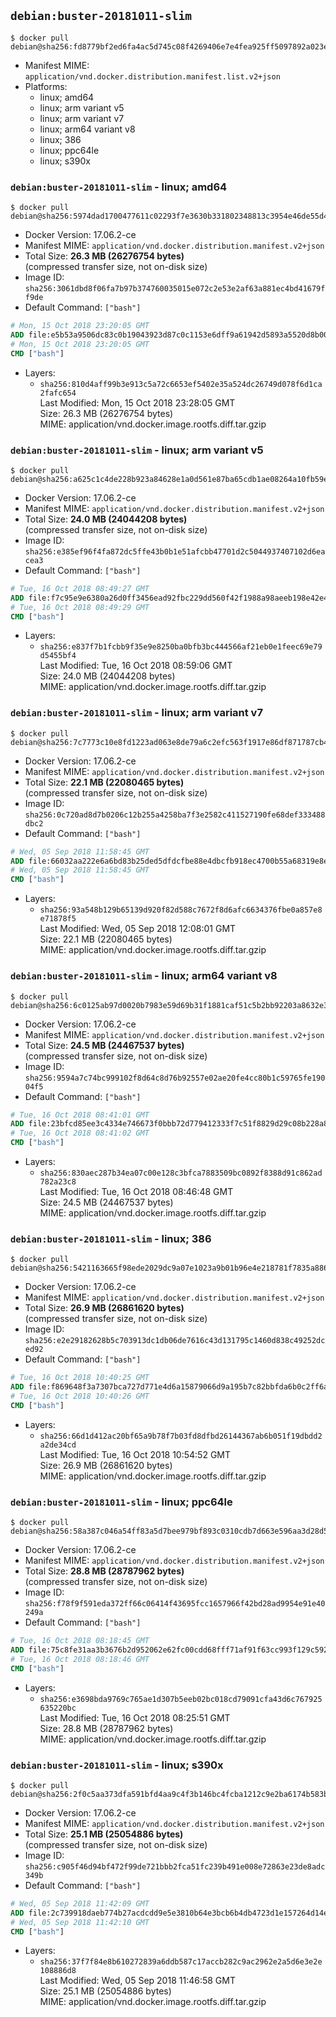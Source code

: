 ## `debian:buster-20181011-slim`

```console
$ docker pull debian@sha256:fd8779bf2ed6fa4ac5d745c08f4269406e7e4fea925ff5097892a023eab4eb54
```

-	Manifest MIME: `application/vnd.docker.distribution.manifest.list.v2+json`
-	Platforms:
	-	linux; amd64
	-	linux; arm variant v5
	-	linux; arm variant v7
	-	linux; arm64 variant v8
	-	linux; 386
	-	linux; ppc64le
	-	linux; s390x

### `debian:buster-20181011-slim` - linux; amd64

```console
$ docker pull debian@sha256:5974dad1700477611c02293f7e3630b331802348813c3954e46de55d40034f69
```

-	Docker Version: 17.06.2-ce
-	Manifest MIME: `application/vnd.docker.distribution.manifest.v2+json`
-	Total Size: **26.3 MB (26276754 bytes)**  
	(compressed transfer size, not on-disk size)
-	Image ID: `sha256:3061dbd8f06fa7b97b374760035015e072c2e53e2af63a881ec4bd41679ff9de`
-	Default Command: `["bash"]`

```dockerfile
# Mon, 15 Oct 2018 23:20:05 GMT
ADD file:e5b53a9506dc83c0b19043923d87c0c1153e6dff9a61942d5893a5520d8b008c in / 
# Mon, 15 Oct 2018 23:20:05 GMT
CMD ["bash"]
```

-	Layers:
	-	`sha256:810d4aff99b3e913c5a72c6653ef5402e35a524dc26749d078f6d1ca2fafc654`  
		Last Modified: Mon, 15 Oct 2018 23:28:05 GMT  
		Size: 26.3 MB (26276754 bytes)  
		MIME: application/vnd.docker.image.rootfs.diff.tar.gzip

### `debian:buster-20181011-slim` - linux; arm variant v5

```console
$ docker pull debian@sha256:a625c1c4de228b923a84628e1a0d561e87ba65cdb1ae08264a10fb59e7fced28
```

-	Docker Version: 17.06.2-ce
-	Manifest MIME: `application/vnd.docker.distribution.manifest.v2+json`
-	Total Size: **24.0 MB (24044208 bytes)**  
	(compressed transfer size, not on-disk size)
-	Image ID: `sha256:e385ef96f4fa872dc5ffe43b0b1e51afcbb47701d2c5044937407102d6eacea3`
-	Default Command: `["bash"]`

```dockerfile
# Tue, 16 Oct 2018 08:49:27 GMT
ADD file:f7c95e9e6380a26d0ff3456ead92fbc229dd560f42f1988a98aeeb198e42e4a0 in / 
# Tue, 16 Oct 2018 08:49:29 GMT
CMD ["bash"]
```

-	Layers:
	-	`sha256:e837f7b1fcbb9f35e9e8250ba0bfb3bc444566af21eb0e1feec69e79d5455bf4`  
		Last Modified: Tue, 16 Oct 2018 08:59:06 GMT  
		Size: 24.0 MB (24044208 bytes)  
		MIME: application/vnd.docker.image.rootfs.diff.tar.gzip

### `debian:buster-20181011-slim` - linux; arm variant v7

```console
$ docker pull debian@sha256:7c7773c10e8fd1223ad063e8de79a6c2efc563f1917e86df871787cb4c20bfb2
```

-	Docker Version: 17.06.2-ce
-	Manifest MIME: `application/vnd.docker.distribution.manifest.v2+json`
-	Total Size: **22.1 MB (22080465 bytes)**  
	(compressed transfer size, not on-disk size)
-	Image ID: `sha256:0c720ad8d7b0206c12b255a4258ba7f3e2582c411527190fe68def333488dbc2`
-	Default Command: `["bash"]`

```dockerfile
# Wed, 05 Sep 2018 11:58:45 GMT
ADD file:66032aa222e6a6bd83b25ded5dfdcfbe88e4dbcfb918ec4700b55a68319e8e4c in / 
# Wed, 05 Sep 2018 11:58:45 GMT
CMD ["bash"]
```

-	Layers:
	-	`sha256:93a548b129b65139d920f82d588c7672f8d6afc6634376fbe0a857e8e71878f5`  
		Last Modified: Wed, 05 Sep 2018 12:08:01 GMT  
		Size: 22.1 MB (22080465 bytes)  
		MIME: application/vnd.docker.image.rootfs.diff.tar.gzip

### `debian:buster-20181011-slim` - linux; arm64 variant v8

```console
$ docker pull debian@sha256:6c0125ab97d0020b7983e59d69b31f1881caf51c5b2bb92203a8632e3ba404ef
```

-	Docker Version: 17.06.2-ce
-	Manifest MIME: `application/vnd.docker.distribution.manifest.v2+json`
-	Total Size: **24.5 MB (24467537 bytes)**  
	(compressed transfer size, not on-disk size)
-	Image ID: `sha256:9594a7c74bc999102f8d64c8d76b92557e02ae20fe4cc80b1c59765fe19004f5`
-	Default Command: `["bash"]`

```dockerfile
# Tue, 16 Oct 2018 08:41:01 GMT
ADD file:23bfcd85ee3c4334e746673f0bbb72d779412333f7c51f8829d29c08b228a804 in / 
# Tue, 16 Oct 2018 08:41:02 GMT
CMD ["bash"]
```

-	Layers:
	-	`sha256:830aec287b34ea07c00e128c3bfca7883509bc0892f8388d91c862ad782a23c8`  
		Last Modified: Tue, 16 Oct 2018 08:46:48 GMT  
		Size: 24.5 MB (24467537 bytes)  
		MIME: application/vnd.docker.image.rootfs.diff.tar.gzip

### `debian:buster-20181011-slim` - linux; 386

```console
$ docker pull debian@sha256:5421163665f98ede2029dc9a07e1023a9b01b96e4e218781f7835a8869bee37c
```

-	Docker Version: 17.06.2-ce
-	Manifest MIME: `application/vnd.docker.distribution.manifest.v2+json`
-	Total Size: **26.9 MB (26861620 bytes)**  
	(compressed transfer size, not on-disk size)
-	Image ID: `sha256:e2e29182628b5c703913dc1db06de7616c43d131795c1460d838c49252dced92`
-	Default Command: `["bash"]`

```dockerfile
# Tue, 16 Oct 2018 10:40:25 GMT
ADD file:f869648f3a7307bca727d771e4d6a15879066d9a195b7c82bbfda6b0c2ff6a08 in / 
# Tue, 16 Oct 2018 10:40:26 GMT
CMD ["bash"]
```

-	Layers:
	-	`sha256:66d1d412ac20bf65a9b78f7b03fd8dfbd26144367ab6b051f19dbdd2a2de34cd`  
		Last Modified: Tue, 16 Oct 2018 10:54:52 GMT  
		Size: 26.9 MB (26861620 bytes)  
		MIME: application/vnd.docker.image.rootfs.diff.tar.gzip

### `debian:buster-20181011-slim` - linux; ppc64le

```console
$ docker pull debian@sha256:58a387c046a54ff83a5d7bee979bf893c0310cdb7d663e596aa3d28d56e7b9b9
```

-	Docker Version: 17.06.2-ce
-	Manifest MIME: `application/vnd.docker.distribution.manifest.v2+json`
-	Total Size: **28.8 MB (28787962 bytes)**  
	(compressed transfer size, not on-disk size)
-	Image ID: `sha256:f78f9f591eda372ff66c06414f43695fcc1657966f42bd28ad9954e91e40249a`
-	Default Command: `["bash"]`

```dockerfile
# Tue, 16 Oct 2018 08:18:45 GMT
ADD file:75c8fe31aa3b3676b2d952062e62fc00cdd68fff71af91f63cc993f129c59220 in / 
# Tue, 16 Oct 2018 08:18:46 GMT
CMD ["bash"]
```

-	Layers:
	-	`sha256:e3698bda9769c765ae1d307b5eeb02bc018cd79091cfa43d6c767925635220bc`  
		Last Modified: Tue, 16 Oct 2018 08:25:51 GMT  
		Size: 28.8 MB (28787962 bytes)  
		MIME: application/vnd.docker.image.rootfs.diff.tar.gzip

### `debian:buster-20181011-slim` - linux; s390x

```console
$ docker pull debian@sha256:2f0c5aa373dfa591bfd4aa9c4f3b146bc4fcba1212c9e2ba6174b583bae3c3dd
```

-	Docker Version: 17.06.2-ce
-	Manifest MIME: `application/vnd.docker.distribution.manifest.v2+json`
-	Total Size: **25.1 MB (25054886 bytes)**  
	(compressed transfer size, not on-disk size)
-	Image ID: `sha256:c905f46d94bf472f99de721bbb2fca51fc239b491e008e72863e23de8adc349b`
-	Default Command: `["bash"]`

```dockerfile
# Wed, 05 Sep 2018 11:42:09 GMT
ADD file:2c739918daeb774b27acdcdd9e5e3810b64e3bcb6b4db4723d1e157264d14e9c in / 
# Wed, 05 Sep 2018 11:42:10 GMT
CMD ["bash"]
```

-	Layers:
	-	`sha256:37f7f84e8b610272839a6ddb587c17accb282c9ac2962e2a5d6e3e2e108886d8`  
		Last Modified: Wed, 05 Sep 2018 11:46:58 GMT  
		Size: 25.1 MB (25054886 bytes)  
		MIME: application/vnd.docker.image.rootfs.diff.tar.gzip
